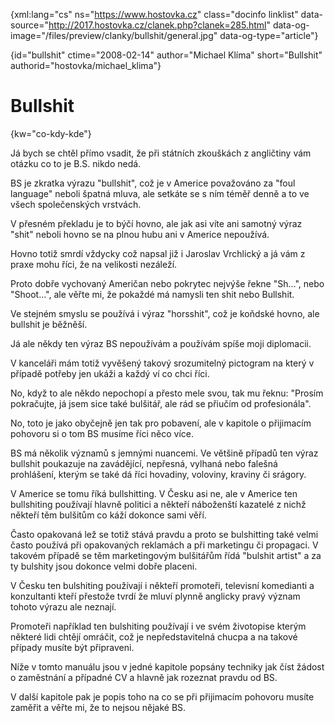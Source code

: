 
{xml:lang="cs" ns="https://www.hostovka.cz" class="docinfo linklist" data-source="http://2017.hostovka.cz/clanek.php?clanek=285.html" data-og-image="/files/preview/clanky/bullshit/general.jpg" data-og-type="article"}

{id="bullshit" ctime="2008-02-14" author="Michael Klíma" short="Bullshit" authorid="hostovka/michael_klima"}

# Bullshit

<!-- generated attribute kw by user_udpatekw.sh on 2019-03-11, do not edit -->

{kw="co-kdy-kde"}

Já bych se chtěl přímo vsadit, že při státních zkouškách z angličtiny vám otázku co to je B.S. nikdo nedá.

BS je zkratka v‎ý‎razu "bullshit", což je v Americe považováno za "foul language" neboli špatná mluva, ale setkáte se s ním téměř denně a to ve všech společenských vrstvách.

V přesném překladu je to býčí hovno, ale jak asi víte ani samotný výraz "shit" neboli hovno se na plnou hubu ani v Americe nepoužívá.

Hovno totiž smrdí vždycky což napsal již i Jaroslav Vrchlick‎ý a já vám z praxe mohu říci, že na velikosti nezáleží.

Proto dobře vychovaný Američan nebo pokrytec nejvýše řekne "Sh...", nebo "Shoot...", ale věřte mi, že pokaždé má namysli ten shit nebo Bullshit.

Ve stejném smyslu se používá i v‎ýraz "horsshit", což je koňdské hovno, ale bullshit je běžněší.

Já ale někdy ten výraz BS nepoužívám a používám spíše moji diplomacii.

V kanceláři mám totiž vyvěšený takový srozumitelný pictogram na který v případě potřeby jen ukáži a každý ví co chci říci.

No, když to ale někdo nepochopí a přesto mele svou, tak mu řeknu: "Prosím pokračujte, já jsem sice také bulšitář, ale rád se přiučím od profesionála".

No, toto je jako obyčejně jen tak pro pobavení, ale v kapitole o přijimacím pohovoru si o tom BS musíme říci něco více.

BS má několik významů s jemnými nuancemi. Ve většině případů ten výraz bullshit poukazuje na zavádějící, nepřesná, vylhaná nebo falešná prohlášení, kterým se také dá říci hovadiny, voloviny, kraviny či srágory.

V Americe se tomu říká bullshitting. V Česku asi ne, ale v Americe ten bullshiting používají hlavně politici a někteří náboženští kazatelé z nichž někteří těm bulšitům co káží dokonce sami věří.

Často opakovaná lež se totiž stává pravdu a proto se bulshitting také velmi často používá při opakovan‎ých reklamách a při marketingu či propagaci. V takovém případě se těm marketingovým bulšitářům řídá "bulshit artist" a za ty bulshity jsou dokonce velmi dobře placeni.

V Česku ten bulshiting používají i někteří promoteři, televisní komedianti a konzultanti kteří přestože tvrdí že mluví plynně anglicky pravý význam tohoto výrazu ale neznají.

Promoteři například ten bulshiting používají i ve svém životopise kterým některé lidi chtějí omráčit, což je nepředstavitelná chucpa a na takové případy musíte být připraveni.

Níže v tomto manuálu jsou v jedné kapitole popsány techniky jak číst žádost o zaměstnání a případné CV a hlavně jak rozeznat pravdu od BS.

V další kapitole pak je popis toho na co se při přijimacím pohovoru musíte zaměřit a věřte mi, že to nejsou nějaké BS.

